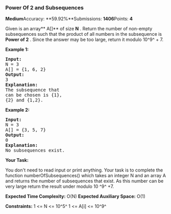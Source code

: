 ### Power Of 2 and Subsequences

**Medium**Accuracy: **59.92%**Submissions: **1406**Points: **4**

Given is an array** A[]** of size  **N** . Return the number of non-empty subsequences such that the product of all numbers in the subsequence is  **Power of 2** . Since the answer may be too large, return it modulo 10^9^ + 7.

**Example 1:**

<pre><strong><span>Input:</span></strong>
<span>N = 3
A[] = {1, 6, 2}</span>
<strong><span>Output:</span></strong>
<span>3</span>
<span><strong>Explanation:</strong></span>
<span>The subsequence that </span>
<span>can be chosen is {1},</span>
<span>{2} and {1,2}.</span></pre>

**Example 2:**

<pre><strong><span>Input:</span></strong>
<span>N = 3
A[] = {3, 5, 7}</span>
<strong><span>Output:</span></strong>
<span>0</span>
<strong><span>Explanation:</span></strong>
<span>No subsequences exist.</span>
</pre>

**Your Task:**

You don't need to read input or print anything. Your task is to complete the function numberOfSubsequences() which takes an integer N and an array A and returns the number of subsequences that exist. As this number can be very large return the result under modulo 10 ^9^ +7.

**Expected Time Complexity:** O(N)
**Expected Auxiliary Space:** O(1)

**Constraints:**
1 <= N <= 10^5^
1 <= A[i] <= 10^9^
